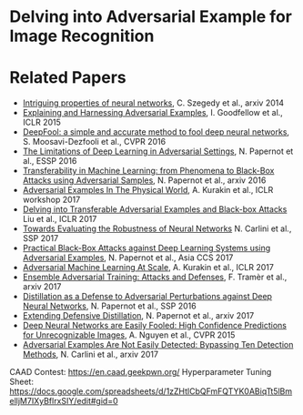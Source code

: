 # Delving into Adversarial Example for Image Recognition

# Related Papers

* [Intriguing properties of neural networks](https://arxiv.org/abs/1312.6199), C. Szegedy et al., arxiv 2014
* [Explaining and Harnessing Adversarial Examples](https://arxiv.org/abs/1412.6572), I. Goodfellow et al., ICLR 2015
* [DeepFool: a simple and accurate method to fool deep neural networks](https://arxiv.org/abs/1511.04599), S. Moosavi-Dezfooli et al., CVPR 2016
* [The Limitations of Deep Learning in Adversarial Settings](https://arxiv.org/abs/1511.07528), N. Papernot et al., ESSP 2016
* [Transferability in Machine Learning: from Phenomena to Black-Box Attacks using Adversarial Samples](https://arxiv.org/abs/1605.07277), N. Papernot et al., arxiv 2016
* [Adversarial Examples In The Physical World](https://arxiv.org/pdf/1607.02533v3.pdf), A. Kurakin et al., ICLR workshop 2017
* [Delving into Transferable Adversarial Examples and Black-box Attacks](https://arxiv.org/abs/1611.02770) Liu et al., ICLR 2017
* [Towards Evaluating the Robustness of Neural Networks](https://arxiv.org/abs/1608.04644) N. Carlini et al., SSP 2017
* [Practical Black-Box Attacks against Deep Learning Systems using Adversarial Examples](https://arxiv.org/abs/1602.02697), N. Papernot et al., Asia CCS 2017
* [Adversarial Machine Learning At Scale](https://arxiv.org/pdf/1611.01236.pdf), A. Kurakin et al., ICLR 2017
* [Ensemble Adversarial Training: Attacks and Defenses](https://arxiv.org/abs/1705.07204), F. Tramèr et al., arxiv 2017
* [Distillation as a Defense to Adversarial Perturbations against Deep Neural Networks](https://arxiv.org/pdf/1511.04508.pdf), N. Papernot et al., SSP 2016
* [Extending Defensive Distillation](https://arxiv.org/abs/1705.05264), N. Papernot et al., arxiv 2017
* [Deep Neural Networks are Easily Fooled: High Confidence Predictions for Unrecognizable Images](https://arxiv.org/abs/1412.1897), A. Nguyen et al., CVPR 2015
* [Adversarial Examples Are Not Easily Detected: Bypassing Ten Detection Methods](https://arxiv.org/abs/1705.07263), N. Carlini et al., arxiv 2017

CAAD Contest: https://en.caad.geekpwn.org/
Hyperparameter Tuning Sheet: https://docs.google.com/spreadsheets/d/1zZHtlCbQFmFQTYK0ABiqTt5lBmelljM7IXyBflrxSIY/edit#gid=0
